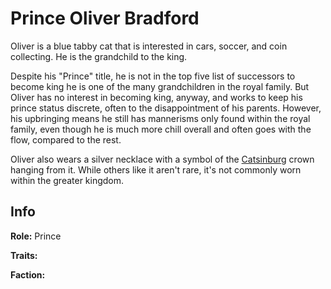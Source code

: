 # Prince Oliver Bradford

Oliver is a blue tabby cat that is interested in cars, soccer, and coin collecting. He is the grandchild to the king. 

Despite his "Prince" title, he is not in the top five list of successors to become king he is one of the many grandchildren in the royal family. But Oliver has no interest in becoming king, anyway, and works to keep his prince status discrete, often to the disappointment of his parents. However, his upbringing means he still has mannerisms only found within the royal family, even though he is much more chill overall and often goes with the flow, compared to the rest. 

Oliver also wears a silver necklace with a symbol of the [Catsinburg](./../universe/locations.md#catsinburg) crown hanging from it. While others like it aren't rare, it's not commonly worn within the greater kingdom.

## Info

**Role:** Prince

**Traits:**

**Faction:**